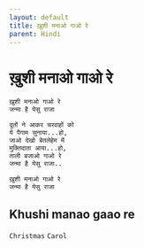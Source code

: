 ```yaml
---
layout: default
title: ख़ुशी मनाओ गाओ रे
parent: Hindi
---
```

# ख़ुशी मनाओ गाओ रे
```
ख़ुशी मनाओ गाओ रे
जन्मा है येसु राजा

दूतों ने आकर चरवाहों को
ये पैगाम सुनाया...हो,
जाओ देखो बेतलेहेम में
मुक्तिदाता आया...हो,
ताली बजाओ गाओ रे
जन्मा है येसु राजा..

ख़ुशी मनाओ गाओ रे
जन्मा है येसु राजा
```

## Khushi manao gaao re

`Christmas` `Carol`